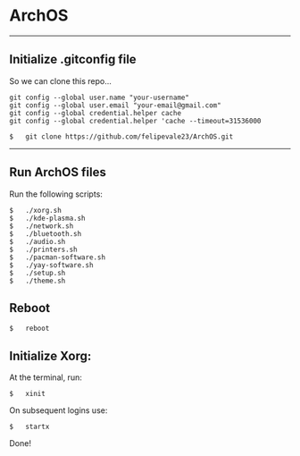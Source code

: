 # ArchOS
---
## Initialize .gitconfig file 
So we can clone this repo...

```
git config --global user.name "your-username" 
git config --global user.email "your-email@gmail.com" 
git config --global credential.helper cache 
git config --global credential.helper 'cache --timeout=31536000
```
```
$   git clone https://github.com/felipevale23/ArchOS.git
```
---
## Run ArchOS files
Run the following scripts:
```
$   ./xorg.sh
$   ./kde-plasma.sh 
$   ./network.sh 
$   ./bluetooth.sh 
$   ./audio.sh 
$   ./printers.sh 
$   ./pacman-software.sh
$   ./yay-software.sh
$   ./setup.sh
$   ./theme.sh
```
## Reboot
```
$   reboot
```
## Initialize Xorg:
At the terminal, run:
```
$   xinit
```
On subsequent logins use:
```
$   startx
```
Done!
